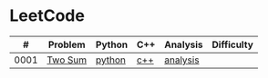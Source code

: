 LeetCode
========
 

| # | Problem | Python | C++ | Analysis | Difficulty |
|---| ----- | -------- | ---------- | ---------- | ---------- |
|0001|[Two Sum](https://leetcode.com/problems/two-sum/) |[python](./src/0001-Two-Sum/two_sum.py)|[c++](./src/0001-Two-Sum/two_sum.cpp)| [analysis](./src/0001-Two-Sum/README.md) || |Easy|
